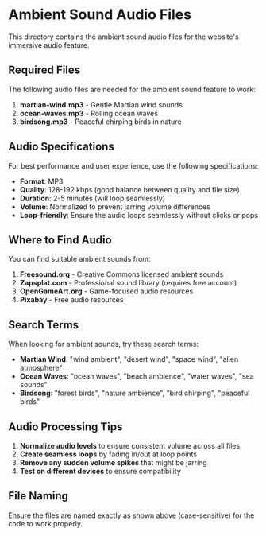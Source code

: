 # Ambient Sound Audio Files

This directory contains the ambient sound audio files for the website's immersive audio feature.

## Required Files

The following audio files are needed for the ambient sound feature to work:

1. **martian-wind.mp3** - Gentle Martian wind sounds
2. **ocean-waves.mp3** - Rolling ocean waves
3. **birdsong.mp3** - Peaceful chirping birds in nature

## Audio Specifications

For best performance and user experience, use the following specifications:

- **Format**: MP3
- **Quality**: 128-192 kbps (good balance between quality and file size)
- **Duration**: 2-5 minutes (will loop seamlessly)
- **Volume**: Normalized to prevent jarring volume differences
- **Loop-friendly**: Ensure the audio loops seamlessly without clicks or pops

## Where to Find Audio

You can find suitable ambient sounds from:

1. **Freesound.org** - Creative Commons licensed ambient sounds
2. **Zapsplat.com** - Professional sound library (requires free account)
3. **OpenGameArt.org** - Game-focused audio resources
4. **Pixabay** - Free audio resources

## Search Terms

When looking for ambient sounds, try these search terms:

- **Martian Wind**: "wind ambient", "desert wind", "space wind", "alien atmosphere"
- **Ocean Waves**: "ocean waves", "beach ambience", "water waves", "sea sounds"
- **Birdsong**: "forest birds", "nature ambience", "bird chirping", "peaceful birds"

## Audio Processing Tips

1. **Normalize audio levels** to ensure consistent volume across all files
2. **Create seamless loops** by fading in/out at loop points
3. **Remove any sudden volume spikes** that might be jarring
4. **Test on different devices** to ensure compatibility

## File Naming

Ensure the files are named exactly as shown above (case-sensitive) for the code to work properly. 